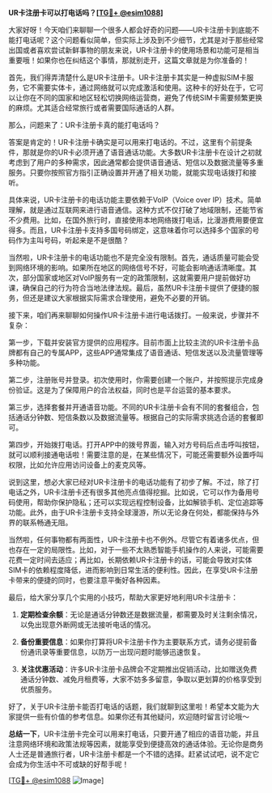 **UR卡注册卡可以打电话吗？[[TG💪+ @esim1088](https://t.me/s/esim1088)]**

大家好呀！今天咱们来聊聊一个很多人都会好奇的问题——UR卡注册卡到底能不能打电话呢？这个问题看似简单，但实际上涉及到不少细节，尤其是对于那些经常出国或者喜欢尝试新鲜事物的朋友来说，UR卡注册卡的使用场景和功能可是相当重要哦！如果你也在纠结这个事情，那就别走开，这篇文章就是为你准备的！

首先，我们得弄清楚什么是UR卡注册卡。UR卡注册卡其实是一种虚拟SIM卡服务，它不需要实体卡，通过网络就可以完成激活和使用。这种卡的好处在于，它可以让你在不同的国家和地区轻松切换网络运营商，避免了传统SIM卡需要频繁更换的麻烦。尤其适合经常旅行或者需要国际通话的人群。

那么，问题来了：UR卡注册卡真的能打电话吗？

答案是肯定的！UR卡注册卡确实是可以用来打电话的。不过，这里有个前提条件，那就是你的UR卡必须开通了语音通话功能。大多数UR卡注册卡在设计之初就考虑到了用户的多种需求，因此通常都会提供语音通话、短信以及数据流量等多重服务。只要你按照官方指引正确设置并开通了相关功能，就能实现电话拨打和接听。

具体来说，UR卡注册卡的电话功能主要依赖于VoIP（Voice over IP）技术。简单理解，就是通过互联网来进行语音通信。这种方式不仅打破了地域限制，还能节省不少费用。比如，在国外旅行时，直接使用本地网络拨打电话，比漫游费用要便宜得多。而且，UR卡注册卡支持多国号码绑定，这意味着你可以选择多个国家的号码作为主叫号码，听起来是不是很酷？

当然啦，UR卡注册卡的电话功能也不是完全没有限制。首先，通话质量可能会受到网络环境的影响。如果所在地区的网络信号不好，可能会影响通话清晰度。其次，部分国家或地区对VoIP服务有一定的政策限制，这就需要用户提前做好功课，确保自己的行为符合当地法律法规。最后，虽然UR卡注册卡提供了便捷的服务，但还是建议大家根据实际需求合理使用，避免不必要的开销。

接下来，咱们再来聊聊如何操作UR卡注册卡进行电话拨打。一般来说，步骤并不复杂：

第一步，下载并安装官方提供的应用程序。目前市面上比较主流的UR卡注册卡品牌都有自己的专属APP，这些APP通常集成了语音通话、短信发送以及流量管理等多种功能。

第二步，注册账号并登录。初次使用时，你需要创建一个账户，并按照提示完成身份验证。这是为了保障用户的合法权益，同时也是平台运营的基本要求。

第三步，选择套餐并开通语音功能。不同的UR卡注册卡会有不同的套餐组合，包括通话分钟数、短信条数以及数据流量等。根据自己的实际需求挑选合适的套餐即可。

第四步，开始拨打电话。打开APP中的拨号界面，输入对方号码后点击呼叫按钮，就可以顺利接通电话啦！需要注意的是，在某些情况下，可能还需要额外设置呼叫权限，比如允许应用访问设备上的麦克风等。

说到这里，想必大家已经对UR卡注册卡的电话功能有了初步了解。不过，除了打电话之外，UR卡注册卡还有很多其他亮点值得挖掘。比如说，它可以作为备用号码使用，帮助你保护隐私；还可以实现远程控制设备，比如解锁手机、定位追踪等功能。此外，由于UR卡注册卡支持全球漫游，所以无论身在何处，都能保持与外界的联系畅通无阻。

当然啦，任何事物都有两面性，UR卡注册卡也不例外。尽管它有着诸多优点，但也存在一定的局限性。比如，对于一些不太熟悉智能手机操作的人来说，可能需要花费一定时间去适应；再比如，长期依赖UR卡注册卡的话，可能会导致对实体SIM卡的依赖程度降低，进而影响到日常生活的便利性。因此，在享受UR卡注册卡带来的便捷的同时，也要注意平衡好各种因素。

最后，给大家分享几个实用的小技巧，帮助大家更好地利用UR卡注册卡：

1. **定期检查余额**：无论是通话分钟数还是数据流量，都需要及时关注剩余情况，以免出现意外断网或无法接听电话的情况。

2. **备份重要信息**：如果你打算将UR卡注册卡作为主要联系方式，请务必提前备份通讯录等重要信息，以防万一出现问题时能够迅速恢复。

3. **关注优惠活动**：许多UR卡注册卡品牌会不定期推出促销活动，比如赠送免费通话分钟数、减免月租费等，大家不妨多多留意，争取以更划算的价格享受到优质服务。

好了，关于UR卡注册卡能否打电话的话题，我们就聊到这里啦！希望本文能为大家提供一些有价值的参考信息。如果你还有其他疑问，欢迎随时留言讨论哦～

**总结一下**，UR卡注册卡完全可以用来打电话，只要开通了相应的语音功能，并且注意网络环境和政策法规等因素，就能享受到便捷高效的通话体验。无论你是商务人士还是普通旅行者，UR卡注册卡都是一个不错的选择。赶紧试试吧，说不定它会成为你生活中不可或缺的好帮手呢！

[[TG💪+ @esim1088](https://t.me/s/esim1088) ![Image](https://i.postimg.cc/4NQfJmqS/Snipaste-2025-05-13-00-14-12.png)]